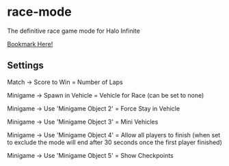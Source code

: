 # race-mode
The definitive race game mode for Halo Infinite

[Bookmark Here!](https://www.halowaypoint.com/en-gb/halo-infinite/ugc/modes/6ff26100-5290-4499-b51e-34e2a93de059)

## Settings
Match -> Score to Win = Number of Laps

Minigame -> Spawn in Vehicle = Vehicle for Race (can be set to none)

Minigame -> Use 'Minigame Object 2' = Force Stay in Vehicle

Minigame -> Use 'Minigame Object 3' = Mini Vehicles

Minigame -> Use 'Minigame Object 4' = Allow all players to finish (when set to exclude the mode will end after 30 seconds once the first player finished)

Minigame -> Use 'Minigame Object 5' = Show Checkpoints
